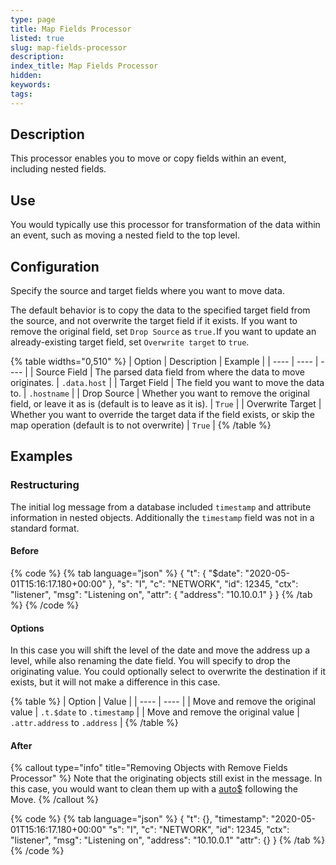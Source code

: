 ```yaml
---
type: page
title: Map Fields Processor
listed: true
slug: map-fields-processor
description: 
index_title: Map Fields Processor
hidden: 
keywords: 
tags: 
---
```


## Description

This processor enables you to move or copy fields within an event, including nested fields. 

## Use

You would typically use this processor for transformation of the data within an event, such as moving a nested field to the top level.

## Configuration

Specify the source and target fields where you want to move data. 

The default behavior is to copy the data to the specified target field from the source, and not overwrite the target field if it exists. If you want to remove the original field, set `Drop Source` as `true.`If you want to update an already-existing target field, set `Overwrite target` to `true`.

{% table widths="0,510" %}
| Option | Description | Example | 
| ---- | ---- | ---- | 
| Source Field | The parsed data field from where the data to move originates. | `.data.host` | 
| Target Field | The field you want to move the data to. | `.hostname` | 
| Drop Source | Whether you want to remove the original field, or leave it as is (default is to leave as it is). | `True` | 
| Overwrite Target | Whether you want to override the target data if the field exists, or skip the map operation (default is to not overwrite) | `True` | 
{% /table %}

## Examples

### Restructuring

The initial log message from a database included `timestamp` and attribute information in nested objects. Additionally the `timestamp` field was not in a standard format.

#### Before

{% code %}
{% tab language="json" %}
{
  "t": {
    "$date": "2020-05-01T15:16:17.180+00:00"
  },
  "s": "I",
  "c": "NETWORK",
  "id": 12345,
  "ctx": "listener",
  "msg": "Listening on",
  "attr": {
    "address": "10.10.0.1"
  }
}
{% /tab %}
{% /code %}

#### Options

In this case you will shift the level of the date and move the address up a level, while also renaming the date field. You will specify to drop the originating value. You could optionally select to overwrite the destination if it exists, but it will not make a difference in this case.

{% table %}
| Option | Value | 
| ---- | ---- | 
| Move and remove the original value | `.t.$date` to `.timestamp` | 
| Move and remove the original value | `.attr.address` to `.address` | 
{% /table %}

#### After

{% callout type="info" title="Removing Objects with Remove Fields Processor" %}
Note that the originating objects still exist in the message. In this case, you would want to clean them up with a [auto$](/telemetry-pipelines/drop-fields-processor) following the Move.
{% /callout %}

{% code %}
{% tab language="json" %}
{
  "t": {},
  "timestamp": "2020-05-01T15:16:17.180+00:00"
  "s": "I",
  "c": "NETWORK",
  "id": 12345,
  "ctx": "listener",
  "msg": "Listening on",
  "address": "10.10.0.1"
  "attr": {}
}
{% /tab %}
{% /code %}